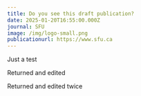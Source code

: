```yaml
---
title: Do you see this draft publication?
date: 2025-01-20T16:55:00.000Z
journal: SFU
image: /img/logo-small.png
publicationurl: https://www.sfu.ca
---
```

Just a test

Returned and edited

Returned and edited twice
